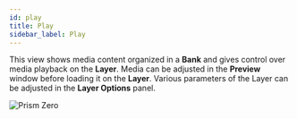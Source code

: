 ```yaml
---
id: play
title: Play
sidebar_label: Play
---
```


<!--
This view shows media content organized in **Banks** and gives control over media playback on **Layers**.
Media can be adjusted in the **Preview** window before loading it on a **Layer**. Various parameters of the Layer can be adjusted in the **Layer Options** panel.
-->


This view shows media content organized in a **Bank** and gives control over media playback on the **Layer**.
Media can be adjusted in the **Preview** window before loading it on the **Layer**. Various parameters of the Layer can be adjusted in the **Layer Options** panel.


<!--
This view shows media content organized in a **Bank** and gives control over media playback.
-->


![Prism Zero](/prismdocs/images/zero-play-view.png)